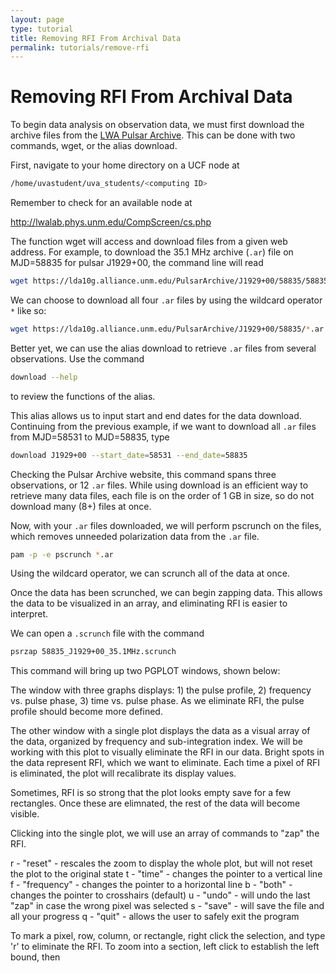 ```yaml
---
layout: page
type: tutorial
title: Removing RFI From Archival Data
permalink: tutorials/remove-rfi
---
```


# Removing RFI From Archival Data

To begin data analysis on observation data, we must first download the archive files from the [LWA Pulsar Archive](https://lda10g.alliance.unm.edu/PulsarArchive/). This can be done with two commands, wget, or the alias download. 

First, navigate to your home directory on a UCF node at

```sh
/home/uvastudent/uva_students/<computing ID>
```

Remember to check for an available node at 

http://lwalab.phys.unm.edu/CompScreen/cs.php

The function wget will access and download files from a given web address. For example, to download the 35.1 MHz archive (``.ar``) file on MJD=58835 for pulsar J1929+00, the command line will read

```sh
wget https://lda10g.alliance.unm.edu/PulsarArchive/J1929+00/58835/58835_J1929+00_35.1MHz.ar
```

We can choose to download all four ``.ar`` files by using the wildcard operator ``*`` like so:

```sh
wget https://lda10g.alliance.unm.edu/PulsarArchive/J1929+00/58835/*.ar
```

Better yet, we can use the alias download to retrieve ``.ar`` files from several observations. Use the command

```sh
download --help
```

to review the functions of the alias. 

This alias allows us to input start and end dates for the data download. Continuing from the previous example, if we want to download all ``.ar`` files from MJD=58531 to MJD=58835, type

```sh
download J1929+00 --start_date=58531 --end_date=58835
```

Checking the Pulsar Archive website, this command spans three observations, or 12 ``.ar`` files. While using download is an efficient way to retrieve many data files, each file is on the order of 1 GB in size, so do not download many (8+) files at once. 

Now, with your ``.ar`` files downloaded, we will perform pscrunch on the files, which removes unneeded polarization data from the ``.ar`` file.

```sh
pam -p -e pscrunch *.ar
```

Using the wildcard operator, we can scrunch all of the data at once. 

Once the data has been scrunched, we can begin zapping data. This allows the data to be visualized in an array, and eliminating RFI is easier to interpret. 

We can open a ``.scrunch`` file with the command

```sh
psrzap 58835_J1929+00_35.1MHz.scrunch
```

This command will bring up two PGPLOT windows, shown below:

The window with three graphs displays: 1) the pulse profile, 2) frequency vs. pulse phase, 3) time vs. pulse phase. As we eliminate RFI, the pulse profile should become more defined. 

The other window with a single plot displays the data as a visual array of the data, organized by frequency and sub-integration index. We will be working with this plot to visually eliminate the RFI in our data. Bright spots in the data represent RFI, which we want to eliminate. Each time a pixel of RFI is eliminated, the plot will recalibrate its display values. 

Sometimes, RFI is so strong that the plot looks empty save for a few rectangles. Once these are elimnated, the rest of the data will become visible. 

Clicking into the single plot, we will use an array of commands to "zap" the RFI. 

r - "reset" - rescales the zoom to display the whole plot, but will not reset the plot to the original state
t - "time" - changes the pointer to a vertical line
f - "frequency" - changes the pointer to a horizontal line
b - "both" - changes the pointer to crosshairs (default)
u - "undo" - will undo the last "zap" in case the wrong pixel was selected
s - "save" - will save the file and all your progress
q - "quit" - allows the user to safely exit the program 

To mark a pixel, row, column, or rectangle, right click the selection, and type 'r' to eliminate the RFI. To zoom into a section, left click to establish the left bound, then 














